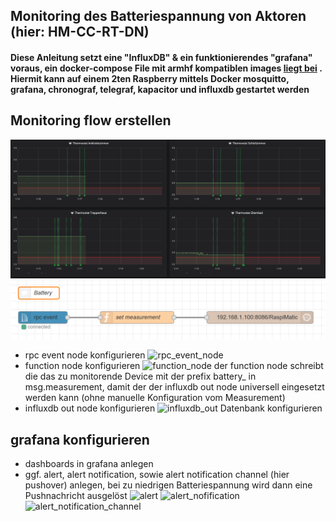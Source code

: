 ## Monitoring des Batteriespannung von Aktoren (hier: HM-CC-RT-DN)
#### Diese Anleitung setzt eine "InfluxDB" & ein funktionierendes "grafana" voraus, ein docker-compose File mit armhf kompatiblen images [liegt bei]() . Hiermit kann auf einem 2ten Raspberry mittels Docker mosquitto, grafana, chronograf, telegraf, kapacitor und influxdb gestartet werden 

## Monitoring flow erstellen
![grafana](https://github.com/holgerimbery/redmatic_flows/raw/master/battery_monitoring/pictures/graphana_battery_heating.PNG)
![flow](https://github.com/holgerimbery/redmatic_flows/raw/master/battery_monitoring/pictures/flow_battery_heating.PNG)
* rpc event node konfigurieren
![rpc_event_node]()
* function node konfigurieren
![function_node]()
der function node schreibt die das zu monitorende Device mit der prefix battery_ in msg.measurement, damit der der influxdb out node universell eingesetzt werden kann (ohne manuelle Konfiguration vom Measurement)
* influxdb out node konfigurieren
![influxdb_out]()
Datenbank konfigurieren

## grafana konfigurieren
* dashboards in grafana anlegen
* ggf. alert, alert notification, sowie alert notification channel (hier pushover) anlegen, bei zu niedrigen Batteriespannung wird dann eine Pushnachricht ausgelöst
![alert]()
![alert_nofification]()
![alert_notification_channel]()

